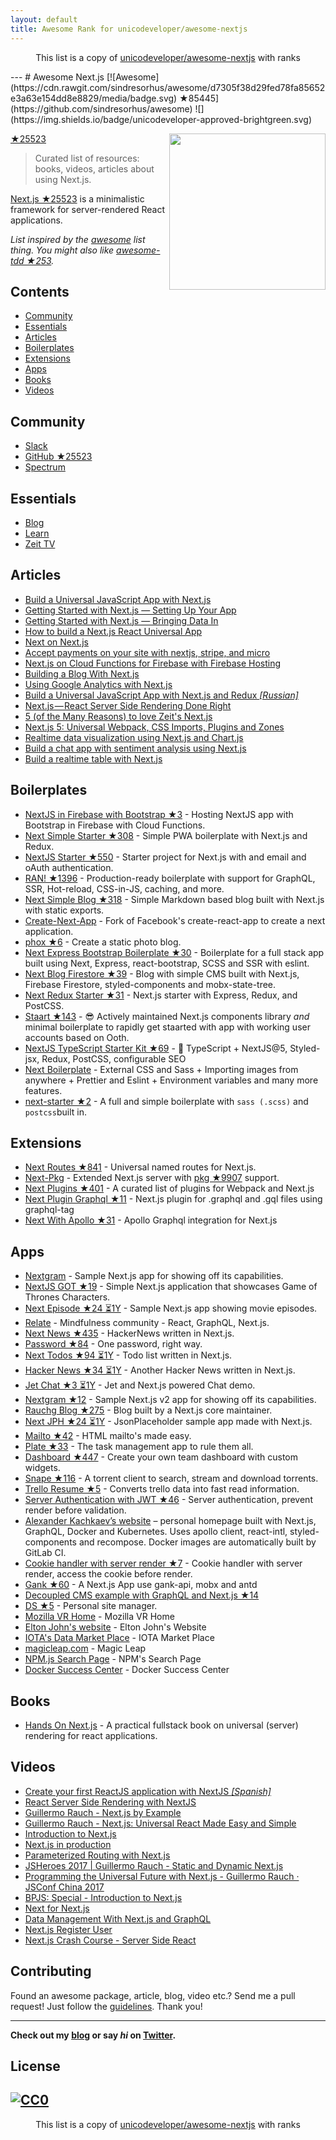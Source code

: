 ```yaml
---
layout: default
title: Awesome Rank for unicodeveloper/awesome-nextjs
---
```


<p align="center">
	This list is a copy of <a href="https://github.com/unicodeveloper/awesome-nextjs">unicodeveloper/awesome-nextjs</a> with ranks
</p>
---
# Awesome Next.js [![Awesome](https://cdn.rawgit.com/sindresorhus/awesome/d7305f38d29fed78fa85652e3a63e154dd8e8829/media/badge.svg) ★85445](https://github.com/sindresorhus/awesome) ![](https://img.shields.io/badge/unicodeveloper-approved-brightgreen.svg)

[<img src="http://res.cloudinary.com/unicodeveloper/image/upload/v1524776764/next-jslogo.svg" align="right" width="250"> ★25523](https://github.com/zeit/next.js)

> Curated list of resources: books, videos, articles about using Next.js.

[Next.js ★25523](https://github.com/zeit/next.js) is a minimalistic framework for server-rendered React applications.

*List inspired by the [awesome](https://github.com/sindresorhus/awesome) list thing. You might also like [awesome-tdd ★253](https://github.com/unicodeveloper/awesome-tdd).*

## Contents
- [Community](#community)
- [Essentials](#essentials)
- [Articles](#articles)
- [Boilerplates](#boilerplates)
- [Extensions](#extensions)
- [Apps](#apps)
- [Books](#books)
- [Videos](#videos)

## Community
* [Slack](https://zeit.chat)
* [GitHub ★25523](https://github.com/zeit/next.js)
* [Spectrum](https://spectrum.chat/next-js)

## Essentials
* [Blog](https://zeit.co/blog/next)
* [Learn](https://learnnextjs.com/)
* [Zeit TV](https://zeit.co/tv)

## Articles
 * [Build a Universal JavaScript App with Next.js](https://auth0.com/blog/building-universal-apps-with-nextjs)
 * [Getting Started with Next.js — Setting Up Your App](https://labs.redantler.com/getting-started-with-next-js-article-one-a1d9780ea9e0#.863nl4wnq)
 * [Getting Started with Next.js — Bringing Data In](https://labs.redantler.com/getting-started-with-next-js-bringing-data-in-bf40558698e2#.twjv5xk5w)
 * [How to build a Next.js React Universal App](https://medium.com/cosmicjs/how-to-build-a-next-js-react-universal-app-e610a0bc2124#.b8ayt9f39)
 * [Next on Next.js](https://jsmantra.com/next-on-next-js-1a134505f346#.sf2f64u4r)
 * [Accept payments on your site with nextjs, stripe, and micro](https://hackernoon.com/accept-payments-on-your-site-with-nextjs-stripe-and-micro-371de95b22d5?source=activity---post_recommended)
 * [Next.js on Cloud Functions for Firebase with Firebase Hosting](https://medium.com/@jthegedus/next-js-on-cloud-functions-for-firebase-with-firebase-hosting-7911465298f2)
 * [Building a Blog With Next.js](https://timber.io/blog/building-a-blog-with-next-js)
 * [Using Google Analytics with Next.js](https://malloc.fi/using-google-analytics-with-next-js)
 * [Build a Universal JavaScript App with Next.js and Redux _[Russian]_](https://habrahabr.ru/post/323588/)
 * [Next.js — React Server Side Rendering Done Right](https://hackernoon.com/next-js-react-server-side-rendering-done-right-f9700078a3b6)
 * [5 (of the Many Reasons) to love Zeit's Next.js](https://www.codementor.io/tgreco/5-of-the-many-things-to-love-about-zeit-s-next-js-bpszu99g1)
 * [Next.js 5: Universal Webpack, CSS Imports, Plugins and Zones](https://zeit.co/blog/next5)
 * [Realtime data visualization using Next.js and Chart.js](https://pusher.com/tutorials/realtime-data-visualization-nextjs)
 * [Build a chat app with sentiment analysis using Next.js](https://pusher.com/tutorials/chat-sentiment-analysis-nextjs)
 * [Build a realtime table with Next.js](https://pusher.com/tutorials/realtime-tables-nextjs)


## Boilerplates
* [NextJS in Firebase with Bootstrap ★3](https://github.com/ananddayalan/nextjs-in-firebase-with-bootstrap) - Hosting NextJS app with Bootstrap in Firebase with Cloud Functions.
* [Next Simple Starter ★308](https://github.com/ooade/NextSimpleStarter) - Simple PWA boilerplate with Next.js and Redux.
* [NextJS Starter ★550](https://github.com/iaincollins/nextjs-starter) - Starter project for Next.js with and email and oAuth authentication.
* [RAN! ★1396](https://github.com/sly777/ran) - Production-ready boilerplate with support for GraphQL, SSR, Hot-reload, CSS-in-JS, caching, and more.
* [Next Simple Blog ★318](https://github.com/tscanlin/next-blog) - Simple Markdown based blog built with Next.js with static exports.
* [Create-Next-App](https://open.segment.com/create-next-app) - Fork of Facebook's create-react-app to create a next application.
* [phox ★6](https://github.com/herschel666/phox) - Create a static photo blog.
* [Next Express Bootstrap Boilerplate ★30](https://github.com/MustansirZia/next-express-bootstrap-boilerplate) - Boilerplate for a full stack app built using Next, Express, react-bootstrap, SCSS and SSR with eslint.
* [Next Blog Firestore ★39](https://github.com/suevalov/next-blog-firestore) - Blog with simple CMS built with Next.js, Firebase Firestore, styled-components and mobx-state-tree.
* [Next Redux Starter ★31](https://github.com/CodementorIO/nextjs-redux-starter) - Next.js starter with Express, Redux, and PostCSS.
* [Staart ★143](https://github.com/nmaro/staart) - 😎 Actively maintained Next.js components library *and* minimal boilerplate to rapidly get staarted with app with working user accounts based on Ooth.
* [NextJS TypeScript Starter Kit ★69](https://github.com/deptno/next.js-typescript-starter-kit) - :tada: TypeScript + NextJS@5, Styled-jsx, Redux, PostCSS, configurable SEO
* [Next Boilerplate](https://arefaslani.github.io/next-boilerplate) - External CSS and Sass + Importing images from anywhere + Prettier and Eslint + Environment variables and many more features.
* [next-starter ★2](https://github.com/YuriBrunetto/next-starter) - A full and simple boilerplate with `sass (.scss)` and `postcss`built in.

## Extensions
* [Next Routes ★841](https://github.com/fridays/next-routes) - Universal named routes for Next.js.
* [Next-Pkg](https://github.com/onready/next-pkg) - Extended Next.js server with [pkg ★9907](https://github.com/zeit/pkg) support.
* [Next Plugins ★401](https://github.com/zeit/next-plugins) - A curated list of plugins for Webpack and Next.js
* [Next Plugin Graphql ★11](https://github.com/lfades/next-plugin-graphql) - Next.js plugin for .graphql and .gql files using graphql-tag
* [Next With Apollo ★31](https://github.com/lfades/next-with-apollo) - Apollo Graphql integration for Next.js

## Apps
* [Nextgram](https://github.com/zeit/nextgram) - Sample Next.js app for showing off its capabilities.
* [NextJS GOT ★19](https://github.com/auth0-blog/nextjs-got) - Simple Next.js application that showcases Game of Thrones Characters.
* [Next Episode ★24 ⏳1Y](https://github.com/timneutkens/next-episode) - Sample Next.js app showing movie episodes.
* [Relate](https://github.com/RelateNow/relate) - Mindfulness community - React, GraphQL, Next.js.
* [Next News ★435](https://github.com/now-examples/next-news) - HackerNews written in Next.js.
* [Password ★84](https://github.com/dotcypress/password) - One password, right way.
* [Next Todos ★94 ⏳1Y](https://github.com/lipp/next-todos) - Todo list written in Next.js.
* [Hacker News ★34 ⏳1Y](https://github.com/lipp/hackernews) - Another Hacker News written in Next.js.
* [Jet Chat ★3 ⏳1Y](https://github.com/lipp/jet-chat) - Jet and Next.js powered Chat demo.
* [Nextgram ★12](https://github.com/arunoda/nextgram) - Sample Next.js v2 app for showing off its capabilities.
* [Rauchg Blog ★275](https://github.com/rauchg/blog) - Blog built by a Next.js core maintainer.
* [Next JPH ★24 ⏳1Y](https://github.com/renatorib/next-jph) - JsonPlaceholder sample app made with Next.js.
* [Mailto ★42](https://github.com/dawsbot/mailto) - HTML mailto's made easy.
* [Plate ★33](https://github.com/knipferrc/plate) - The task management app to rule them all.
* [Dashboard ★447](https://github.com/danielbayerlein/dashboard) - Create your own team dashboard with custom widgets.
* [Snape ★116](https://github.com/ritz078/snape) - A torrent client to search, stream and download torrents.
* [Trello Resume ★5](https://github.com/juliandavidmr/TrelloResume) - Converts trello data into fast read information.
* [Server Authentication with JWT ★46](https://github.com/estrada9166/server-authentication-next.js) - Server authentication, prevent render before validation.
* [Alexander Kachkaev’s website](https://gitlab.com/kachkaev/website-frontend/) – personal homepage built with Next.js, GraphQL, Docker and Kubernetes. Uses apollo client, react-intl, styled-components and recompose. Docker images are automatically built by GitLab CI.
* [Cookie handler with server render ★7](https://github.com/estrada9166/cookie-handler-next.js) - Cookie handler with server render, access the cookie before render.
* [Gank ★60](https://github.com/OrangeXC/gank) - A Next.js App use gank-api, mobx and antd
* [Decoupled CMS example with GraphQL and Next.js ★14](https://github.com/janit/decoupled-cms-nextjs-graphql)
* [DS ★5](https://github.com/divyenduz/ds) - Personal site manager.
* [Mozilla VR Home](https://vr.mozilla.org/) - Mozilla VR Home
* [Elton John's website](https://www.eltonjohn.com) - Elton John's Website
* [IOTA's Data Market Place](https://data.iota.org/) - IOTA Market Place
* [magicleap.com](https://www.magicleap.com/) - Magic Leap
* [NPM.js Search Page](https://www.npmjs.com/search) - NPM's Search Page
* [Docker Success Center](https://success.docker.com) - Docker Success Center

## Books
* [Hands On Next.js](https://www.honext.io/) - A practical fullstack book on universal (server) rendering for react applications.

## Videos

* [Create your first ReactJS application with NextJS _[Spanish]_](https://www.youtube.com/watch?v=-7Ft5LxPeWs)
* [React Server Side Rendering with NextJS](https://www.youtube.com/watch?v=JEBkh_vleTs&t)
* [Guillermo Rauch - Next.js by Example](https://www.youtube.com/watch?v=DLGJfa3Xv-0)
* [Guillermo Rauch - Next.js: Universal React Made Easy and Simple](https://www.youtube.com/watch?v=evaMpdSiZKk)
* [Introduction to Next.js](https://www.youtube.com/watch?v=Fnw3lNeH-XI)
* [Next.js in production](https://www.youtube.com/watch?v=h6rETZH6Ym0)
* [Parameterized Routing with Next.js](https://www.youtube.com/watch?v=2cJya4h5ync)
* [JSHeroes 2017 | Guillermo Rauch - Static and Dynamic Next.js](https://www.youtube.com/watch?v=lLNJsuXB4CI)
* [Programming the Universal Future with Next.js - Guillermo Rauch · JSConf China 2017](https://www.youtube.com/watch?v=w9Or7B4kTRY)
* [BPJS: Special - Introduction to Next.js](https://www.youtube.com/watch?v=4cfozXTyjWQ)
* [Next for Next.js](https://www.youtube.com/watch?v=ms2aOV06_qk)
* [Data Management With Next.js and GraphQL](https://www.youtube.com/watch?v=g_LA1quUIi8)
* [Next.js Register User](https://www.youtube.com/watch?v=oQ60Grn4RYQ)
* [Next.js Crash Course - Server Side React](https://www.youtube.com/watch?v=IkOVe40Sy0U)

## Contributing
Found an awesome package, article, blog, video etc.? Send me a pull request! Just follow the [guidelines](https://github.com/unicodeveloper/awesome-nextjs/blob/master//CONTRIBUTING.md). Thank you!

---
**Check out my [blog](https://goodheads.io) or say *hi* on [Twitter](https://twitter.com/unicodeveloper).**

## License
[![CC0](http://mirrors.creativecommons.org/presskit/buttons/88x31/svg/cc-zero.svg)](http://creativecommons.org/publicdomain/zero/1.0/)
---
<p align="center">
	This list is a copy of <a href="https://github.com/unicodeveloper/awesome-nextjs">unicodeveloper/awesome-nextjs</a> with ranks
</p>
